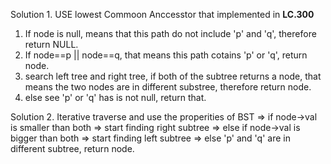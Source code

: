 Solution 1. USE lowest Commoon Anccesstor that implemented in <strong>LC.300</strong>
1.  If node is null, means that this path do not include 'p' and 'q', therefore return NULL.
2.  If node==p || node==q, that means this path cotains 'p' or 'q', return node.
3.  search left tree and right tree, if both of the subtree returns a node, that means the two nodes are in different substree, therefore return node.
4.  else see 'p' or 'q' has is not null, return that.



Solution 2. Iterative traverse and use the properities of BST
=> if node->val is smaller than both => start finding right subtree
=> else if node->val is bigger than both => start finding left subtree
=> else 'p' and 'q' are in different subtree, return node.
